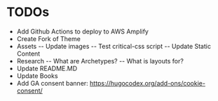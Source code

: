 # TODOs

- Add Github Actions to deploy to AWS Amplify
- Create Fork of Theme
- Assets
-- Update images
-- Test critical-css script
-- Update Static Content
- Research
-- What are Archetypes?
-- What is layouts for?
- Update README.MD
- Update Books
- Add GA consent banner: https://hugocodex.org/add-ons/cookie-consent/